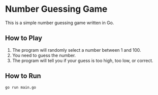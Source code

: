 # Number Guessing Game

This is a simple number guessing game written in Go.

## How to Play

1. The program will randomly select a number between 1 and 100.
2. You need to guess the number.
3. The program will tell you if your guess is too high, too low, or correct.

## How to Run

```sh
go run main.go
